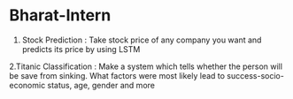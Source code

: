 # Bharat-Intern
1. Stock Prediction :
Take stock price of any company you
want and predicts its price by using LSTM <br>


2.Titanic Classification :
Make a system which tells whether the person will be
save from sinking. What factors were
most likely lead to success-socio-economic
status, age, gender and more
